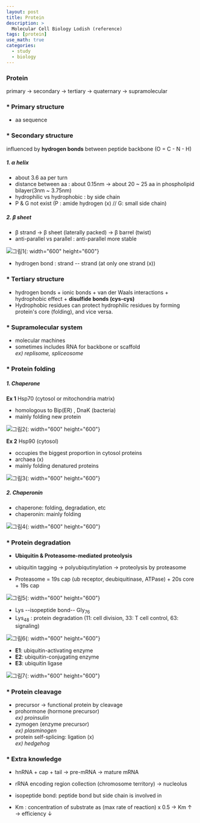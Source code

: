 ```yaml
---
layout: post
title: Protein
description: >
  Molecular Cell Biology Lodish (reference)
tags: [protein]
use_math: true
categories:
  - study
  - biology
---
```

### Protein
primary -> secondary -> tertiary -> quaternary -> supramolecular

### * Primary structure
* aa sequence

### * Secondary structure
influenced by **hydrogen bonds** between peptide backbone (O = C - N - H)

##### 1. α helix
* about 3.6 aa per turn
* distance between aa : about 0.15nm
-> about 20 ~ 25 aa in phospholipid bilayer(3nm ~ 3.75nm)
* hydrophilic vs hydrophobic : by side chain
* P & G not exist (P : amide hydrogen (x) // G: small side chain)

##### 2. β sheet
* β strand -> β sheet (laterally packed) -> β barrel (twist)
* anti-parallel vs parallel : anti-parallel more stable

![그림1](https://github.com/hyun-jin891/hyun-jin891.github.io/blob/master/assets/img/7.PNG?raw=true){: width="600" height="600"}

* hydrogen bond : strand -- strand (at only one strand (x))

### * Tertiary structure
* hydrogen bonds + ionic bonds + van der Waals interactions + hydrophobic effect + **disulfide bonds (cys-cys)**
* Hydrophobic residues can protect hydrophilic residues by forming protein's core (folding), and vice versa.

### * Supramolecular system
* molecular machines
* sometimes includes RNA for backbone or scaffold <br>
*ex) replisome, spliceosome*

### * Protein folding
##### 1. Chaperone
**Ex 1** Hsp70 (cytosol or mitochondria matrix)
* homologous to Bip(ER) , DnaK (bacteria)
* mainly folding new protein

![그림2](https://github.com/hyun-jin891/hyun-jin891.github.io/blob/master/assets/img/8.PNG?raw=true){: width="600" height="600"}

**Ex 2** Hsp90 (cytosol)
* occupies the biggest proportion in cytosol proteins
* archaea (x)
* mainly folding denatured proteins

![그림3](https://github.com/hyun-jin891/hyun-jin891.github.io/blob/master/assets/img/9.PNG?raw=true){: width="600" height="600"}

##### 2. Chaperonin
* chaperone: folding, degradation, etc
* chaperonin: mainly folding

![그림4](https://github.com/hyun-jin891/hyun-jin891.github.io/blob/master/assets/img/10.PNG?raw=true){: width="600" height="600"}

### * Protein degradation
* **Ubiquitin & Proteasome-mediated proteolysis**
* ubiquitin tagging -> polyubiqutinylation -> proteolysis by proteasome

* Proteasome = 19s cap (ub receptor, deubiquitinase, ATPase) + 20s core + 19s cap

![그림5](https://github.com/hyun-jin891/hyun-jin891.github.io/blob/master/assets/img/11.PNG?raw=true){: width="600" height="600"}

* Lys --isopeptide bond-- Gly<sub>76</sub>
* Lys<sub>48</sub> : protein degradation (11: cell division, 33: T cell control, 63: signaling)

![그림6](https://github.com/hyun-jin891/hyun-jin891.github.io/blob/master/assets/img/12.PNG?raw=true){: width="600" height="600"}

* **E1**: ubiquitin-activating enzyme
* **E2**: ubiquitin-conjugating enzyme
* **E3**: ubiquitin ligase

![그림7](https://github.com/hyun-jin891/hyun-jin891.github.io/blob/master/assets/img/13.PNG?raw=true){: width="600" height="600"}

### * Protein cleavage
* precursor -> functional protein by cleavage
* prohormone (hormone precursor) <br> *ex) proinsulin*
* zymogen (enzyme precursor) <br> *ex) plasminogen*
* protein self-splicing: ligation (x) <br>
*ex) hedgehog*

### * Extra knowledge
* hnRNA + cap + tail -> pre-mRNA -> mature mRNA
* rRNA encoding region collection (chromosome territory)
-> nucleolus

* isopeptide bond: peptide bond but side chain is involved in

* Km : concentration of substrate as (max rate of reaction) x 0.5
-> Km ↑ → efficiency ↓
